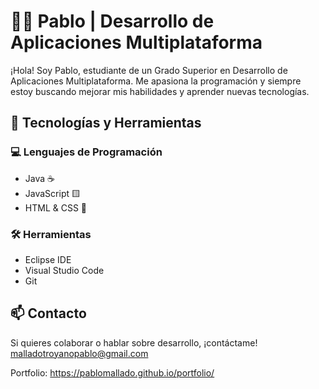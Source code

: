 # 👨‍💻 Pablo | Desarrollo de Aplicaciones Multiplataforma  

¡Hola! Soy Pablo, estudiante de un Grado Superior en Desarrollo de Aplicaciones Multiplataforma. Me apasiona la programación y siempre estoy buscando mejorar mis habilidades y aprender nuevas tecnologías.  

## 🚀 Tecnologías y Herramientas  

### 💻 Lenguajes de Programación  
- Java ☕  
- JavaScript 🟨  
- HTML & CSS 🎨  

### 🛠️ Herramientas  
- Eclipse IDE  
- Visual Studio Code  
- Git  

## 📫 Contacto  
Si quieres colaborar o hablar sobre desarrollo, ¡contáctame!
malladotroyanopablo@gmail.com



Portfolio: https://pablomallado.github.io/portfolio/



